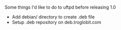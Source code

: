 Some things I'd like to do to uftpd before releasing 1.0

* Add debian/ directory to create .deb file
* Setup .deb repository on deb.troglobit.com

